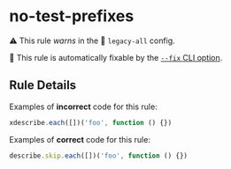 # no-test-prefixes

⚠️ This rule _warns_ in the 🔵 `legacy-all` config.

🔧 This rule is automatically fixable by the [`--fix` CLI option](https://eslint.org/docs/latest/user-guide/command-line-interface#--fix).

<!-- end auto-generated rule header -->

## Rule Details

Examples of **incorrect** code for this rule:

```js
xdescribe.each([])('foo', function () {})
```

Examples of **correct** code for this rule:

```js
describe.skip.each([])('foo', function () {})
```
